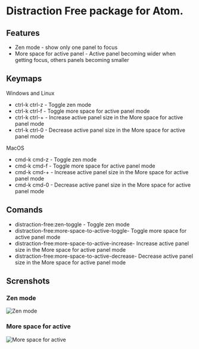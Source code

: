 # Distraction Free package for Atom.

## Features
* Zen mode - show only one panel to focus
* More space for active panel - Active panel becoming wider when getting focus, others panels becoming smaller

## Keymaps
Windows and Linux
* ctrl-k ctrl-z - Toggle zen mode
* ctrl-k ctrl-f - Toggle more space for active panel mode
* ctrl-k ctrl-+ - Increase active panel size in the More space for active panel mode
* ctrl-k ctrl-0 - Decrease active panel size in the More space for active panel mode

MacOS
* cmd-k cmd-z - Toggle zen mode
* cmd-k cmd-f - Toggle more space for active panel mode
* cmd-k cmd-+ - Increase active panel size in the More space for active panel mode
* cmd-k cmd-0 - Decrease active panel size in the More space for active panel mode

## Comands

* distraction-free:zen-toggle - Toggle zen mode
* distraction-free:more-space-to-active-toggle- Toggle more space for active panel mode
* distraction-free:more-space-to-active-increase- Increase active panel size in the More space for active panel mode
* distraction-free:more-space-to-active-decrease- Decrease active panel size in the More space for active panel mode

## Screnshots

### Zen mode
![Zen mode](http://i.imgsafe.org/dfcdbcbfde.jpg)
### More space for active
![More space for active](http://i.imgsafe.org/dfd1c6a741.jpg)
